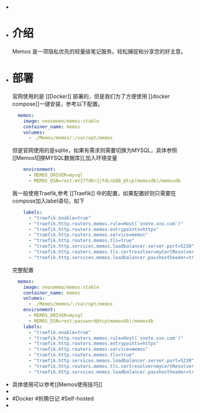 -
- # 介绍
  Memos 是一项隐私优先的轻量级笔记服务。轻松捕捉和分享您的好主意。
- # 部署
  官网使用的是 [[Docker]] 部署的，但是我们为了方便使用 [[docker compose]]一键安装，参考以下配置。  
  ```yaml
    memos:
      image: neosmemo/memos:stable
      container_name: memos
      volumes:
        - ./Memos/memos/:/var/opt/memos
  ```
  但是官网使用的是sqlite，如果有需求则需要切换为MYSQL，具体参照[[Memos切换MYSQL数据库]],加入环境变量  
  ```yaml
      environment:
        - MEMOS_DRIVER=mysql
        - MEMOS_DSN=root:mY27fd6r2jfdLnG8B_@tcp(memosdb)/memosdb
  ```
  我一般使用Traefik,参考 [[Traefik]] 中的配置，如果配置好则只需要在compose加入label语句，如下  
  ```yaml
      labels:
        - "traefik.enable=true"
        - "traefik.http.routers.memos.rule=Host(`snote.xxx.com`)"
        - "traefik.http.routers.memos.entrypoints=https"
        - "traefik.http.routers.memos.service=memos"
        - "traefik.http.routers.memos.tls=true"
        - "traefik.http.services.memos.loadbalancer.server.port=5230"
        - "traefik.http.routers.memos.tls.certresolver=myCertResolver"
        - "traefik.http.services.memos.loadbalancer.passhostheader=true"
  ```
  完整配置  
  ```yaml
    memos:
      image: neosmemo/memos:stable
      container_name: memos
      volumes:
        - ./Memos/memos/:/var/opt/memos
      environment:
        - MEMOS_DRIVER=mysql
        - MEMOS_DSN=root:password@tcp(memosdb)/memosdb
      labels:
        - "traefik.enable=true"
        - "traefik.http.routers.memos.rule=Host(`snote.xxx.com`)"
        - "traefik.http.routers.memos.entrypoints=https"
        - "traefik.http.routers.memos.service=memos"
        - "traefik.http.routers.memos.tls=true"
        - "traefik.http.services.memos.loadbalancer.server.port=5230"
        - "traefik.http.routers.memos.tls.certresolver=myCertResolver"
        - "traefik.http.services.memos.loadbalancer.passhostheader=true"
  ```
- 具体使用可以参考[[Memos使用技巧]]
-
- #Docker #折腾日记 #Self-hosted
-